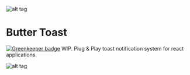 ![alt tag](https://raw.githubusercontent.com/ealush/butter-toast/master/assets/butterbot.png)

# Butter Toast

[![Greenkeeper badge](https://badges.greenkeeper.io/ealush/butter-toast.svg)](https://greenkeeper.io/)
WIP. Plug & Play toast notification system for react applications.

![alt tag](https://raw.githubusercontent.com/ealush/butter-toast/master/assets/screenshot.png)

